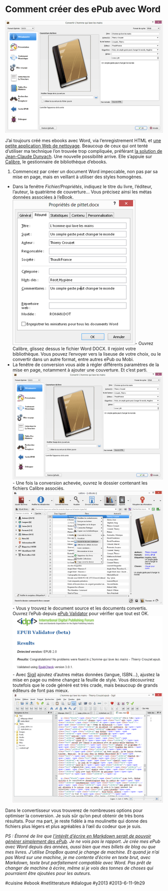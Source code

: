 # Comment créer des ePub avec Word

![](_i/wc2.png)

J’ai toujours créé mes ebooks avec Word, via l’enregistrement HTML et [une petite application Web de nettoyage](http://lab.tcrouzet.com/epub/). Beaucoup de ceux qui ont tenté d’utiliser ma technique l’on trouvée trop compliquée, préférant [la solution de Jean-Claude Dunyach](http://jean-claude.dunyach.pagesperso-orange.fr/Ebooks.html). Une nouvelle possibilité arrive. Elle s’appuie sur [Calibre](http://calibre-ebook.com/), le gestionnaire de bibliothèque d’ebooks.

1. Commencez par créer un document Word impeccable, non pas par sa mise en page, mais en veillant à utiliser des styles homogènes.

- Dans la fenêtre *Fichier/Propriétés*, indiquez le titre du livre, l’éditeur, l’auteur, la quatrième de couverture… Vous précisez ainsi les métas données associées à l’eBook.
![Propriétés Word](_i/wc1.png)- Ouvrez Calibre, glissez dessus le fichier Word DOCX. Il rejoint votre bibliothèque. Vous pouvez l’envoyer vers la liseuse de votre choix, ou le convertir dans un autre format, entre autres ePub ou Mobi.
- La fenêtre de conversion vous aide à régler différents paramètres de la mise en page, notamment à ajouter une couverture. Et c’est parti.
![Conversion sous Calibre](_i/wc2.png)- Une fois la conversion achevée, ouvrez le dossier contenant les fichiers Calibre associés.
![wc3](_i/wc3.png)- Vous y trouvez le document source et les documents convertis. Ouvrez l’ePub depuis [ePub Validator](http://validator.idpf.org/) pour vérifier que tout est OK.
[![wc4](_i/wc4.png)](http://validator.idpf.org/)- Avec [Sigil](https://code.google.com/p/sigil/) ajoutez d’autres métas données (langue, ISBN…), ajustez la mise en page ou même changez la feuille de style. Vous découvrirez toutefois que le code généré est très crade, mais beaucoup de grands éditeurs de font pas mieux.
![Code généré](_i/wc5.png)

Dans le convertisseur vous trouverez de nombreuses options pour optimiser la conversion. Je suis sûr qu’on peut obtenir de très bons résultats. Pour ma part, je reste fidèle à ma moulinette qui donne des fichiers plus légers et plus agréables à l’œil du codeur que je suis.

*PS : Étonné de lire que [l’intérêt d’écrire en Markdown serait de pouvoir générer simplement des ePub](http://tiaaft.com/2013/06/08/genial-maj-de-calibre-support-du-docx/). Je ne vois pas le rapport. Je crée mes ePub avec Word depuis des années, aussi bien que mes billets de blog ou que mes livres. J’utilise DropBox quand je change de machine. Et quand je n’ai pas Word sur une machine, je me contente d’écrire en texte brut, avec Markdown, texte brut parfaitement compatible avec Word. Pas prêt de changer de machine à écrire, même si je vois des tonnes de choses qui pourraient être ajoutées pour les auteurs.*



#cuisine #ebook #netlitterature #dialogue #y2013 #2013-6-11-9h29
